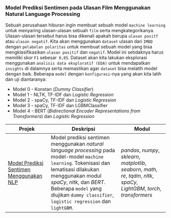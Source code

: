 ### Model Prediksi Sentimen pada Ulasan Film Menggunakan Natural Language Processing

Sebuah perusahaan hiburan ingin membuat sebuah model `machine learning` untuk menyaring ulasan-ulasan sebuah `film` serta mengkategorikanya. Ulasan-ulasan tersebut harus bisa dikenali apakah berupa `ulasan positf` atau `ulasan negatif`. Kita akan menggunakan `dataset` ulasan dari `IMBD` dengan `pelabelan polaritas` untuk membuat sebuah model yang bisa mengklasifikasikan `ulasan positif` dan `negatif`. Model ini setidaknya harus memiliki skor `F1` sebesar` 0,85`. Dataset akan kita lakukan eksplorasi menggunakan `analisis data eksploratif (EDA)` untuk mendapatkan `insights` di dalamnya serta memastikan agar `dataset` bisa melatih model dengan baik. Beberapa `model` dengan `konfigurasi`-nya yang akan kita latih dan uji diantaranya:
- Model 0 - Konstan (*Dummy Classifier*)
- Model 1 - NLTK, TF-IDF dan *Logistic Regression*
- Model 2 - spaCy, TF-IDF dan *Logistic Regression*
- Model 3 - spaCy, TF-IDF dan LGBMClassifier
- Model 4 - BERT (*Bidirectional Encoder Representations from Transformers*) dan *Logistic Regression*

| Projek | Deskripsi | Modul |
| ------- | ------- | ------- |
| [Model Prediksi Sentimen Menggunakan NLP](https://github.com/fuadraharjo/TripleTen_IND/blob/main/Projek-12%20-%20Model%20Prediksi%20Sentimen%20pada%20Ulasan%20Film%20Menggunakan%20NLP/Model%20prediksi%20sentimen%20pada%20ulasan%20film%20menggunakan%20natural%20language%20processing.ipynb) | Model prediksi sentimen menggunakan *natural language processing* pada model-model `machine learning`. Tokenisasi dan lematisasi dilakukan menggunakan modul *spaCy*, *nltk*, dan *BERT*. Beberapa `model` yang diujikan `dummy classifier`, `logistic regression` dan `lightGBM`. | *pandas*, *numpy*, *sklearn*, *matplotlib*, *seaborn*, *math*, *re*, *tqdm*, *nltk*, *spaCy*, *LightGBM*, *torch*, *transformers* |